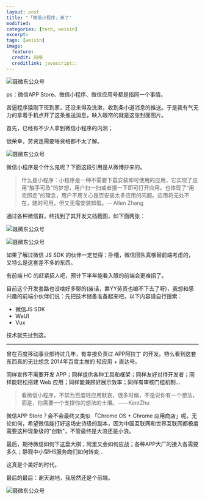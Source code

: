 ```yaml
---
layout: post
title: "「微信小程序」来了"
modified:
categories: [tech, weixin]
excerpt:
tags: [weixin]
image:
  feature:
  credit: 网络
  creditlink: javascript:;
---
```


![聂微东公众号](http://www.fefork.com/images/post/weixin_app.jpg)


ps：微信APP Store、微信小程序、微信应用号都是指同一个事情。

苦逼程序猿刚下班到家，还没来得及洗漱，收到条小道消息的推送。于是我有气无力的拿着手机点开了这条推送消息，映入眼帘的就是这张封面图片。

首先，已经有不少人拿到微信小程序的内测；

很荣幸，劳资连需要啥资格都不太了解。

![聂微东公众号](http://www.fefork.com/images/em/baozou/75.jpg)

微信小程序是个什么鬼呢？下面这段引用是从微博抄来的。

> 什么是小程序：小程序是一种不需要下载安装即可使用的应用，它实现了应用“触手可及”的梦想，用户扫一扫或者搜一下即可打开应用。也体现了“用完即走”的理念，用户不用关心是否安装太多应用的问题。应用将无处不在，随时可用，但又无需安装卸载。-- Allen Zhang

通过各种微信群，终找到了其开发文档截图，如下面两张：

![聂微东公众号](http://www.fefork.com/images/post/WechatIMG48.jpeg)

![聂微东公众号](http://www.fefork.com/images/post/WechatIMG49.jpeg)

如果了解过微信 JS SDK 的伙伴一定觉得：卧槽，微信团队真够替前端考虑的，又特么是这套差不多的东西。

有前端 HC 的赶紧招人吧，预计下半年能看入眼的前端会更难招了。

目前这个开发套路也没啥好多聊的(废话，靠YY劳资也编不下去了呀)，我想和感兴趣的前端小伙伴们说：先把技术储备准备起来吧，以下内容请自行搜索：

- 微信JS SDK
- WeUI
- Vux

技术就先扯到这。

---

曾在百度移动事业部待过几年，有幸接负责过 APP阿拉丁 的开发。特么看到这套东西真的无比想念 2014年百度主推的 轻应用 + 直达号。

同样宣传不需要开发 APP；同样提供各种工具和框架；同样友好对待开发者；同样能轻松搭建 Web 应用；同样能兼顾好展示效率；同样有审核门槛机制...

> 看微信小程序，不禁为百度轻应用默哀，很多时候，不是说你有一个想法，而是，你需要一个支撑你的想法的土壤。——KentZhu

微信APP Store？会不会最终又类似 「Chrome OS + Chrome 应用商店」呢。无论如何，希望微信能打好这场史诗级的副本，因为中国互联网和世界互联网都极度需要这种现象级的"创新"，不管最终是大浪还是小浪。

最后，期待微信如何下这盘大棋；阿里又会如何应战；各种APP大厂的接入各需要多久；静观中小型H5服务商们如何转变...

这真是个美好的时代。

最后的最后：谢天谢地，我居然还是个前端。

![聂微东公众号](http://www.fefork.com/images/em/xiongmap/91.jpg)
